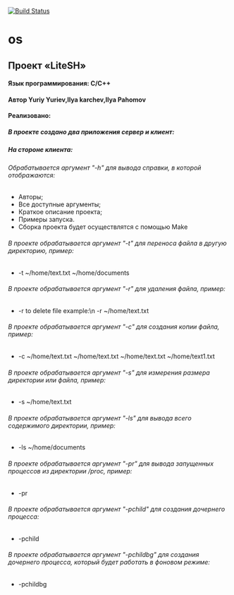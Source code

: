 [![Build Status](https://travis-ci.com/TheLonestar1/OS.svg?branch=main)](https://travis-ci.com/github/TheLonestar1/OS)

# os
## Проект «LiteSH»


#### Язык программирования: С/С++

#### Автор Yuriy Yuriev,Ilya karchev,Ilya Pahomov
#### Реализовано:
##### В проекте создано два приложения сервер и клиент:
##### На стороне клиента:
###### Обрабатывается аргумент "-h" для вывода справки, в которой отображаются:
- Авторы;
- Все доступные аргументы;
- Краткое описание проекта;
- Примеры запуска.
- Сборка проекта будет осуществлятся с помощью Make
###### В проекте обрабатывается аргумент "-t" для переноса файла в другую директорию, пример:
- -t ~/home/text.txt ~/home/documents
###### В проекте обрабатывается аргумент "-r" для удаления файла, пример:
- -r to delete file example:\n -r ~/home/text.txt
###### В проекте обрабатывается аргумент "-c" для создания копии файла, пример:
- -c ~/home/text.txt ~/home/text.txt  ~/home/text.txt ~/home/text1.txt
###### В проекте обрабатывается аргумент "-s" для измерения размера директории или файла, пример:
- -s ~/home/text.txt 
###### В проекте обрабатывается аргумент "-ls" для вывода всего содержимого директории, пример:
- -ls  ~/home/documents
###### В проекте обрабатывается аргумент "-pr" для вывода запущенных процессов из директории /proc, пример:
- -pr
###### В проекте обрабатывается аргумент "-pchild" для создания дочернего процесса:
- -pchild
###### В проекте обрабатывается аргумент "-pchildbg" для создания дочернего процесса, который будет работать в фоновом режиме:
- -pchildbg
